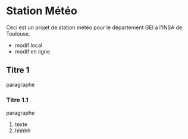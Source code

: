# Station Météo
Ceci est un projet de station météo pour le département GEI à l'INSA de Toulouse.

- modif local
- modif en ligne

## Titre 1
paragraphe

### Titre 1.1
paragraphe

1. texte
2. hhhhh
